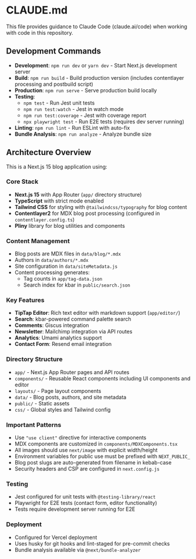 # CLAUDE.md

This file provides guidance to Claude Code (claude.ai/code) when working with code in this repository.

## Development Commands

- **Development**: `npm run dev` or `yarn dev` - Start Next.js development server
- **Build**: `npm run build` - Build production version (includes contentlayer processing and postbuild script)
- **Production**: `npm run serve` - Serve production build locally
- **Testing**:
  - `npm test` - Run Jest unit tests
  - `npm run test:watch` - Jest in watch mode
  - `npm run test:coverage` - Jest with coverage report
  - `npx playwright test` - Run E2E tests (requires dev server running)
- **Linting**: `npm run lint` - Run ESLint with auto-fix
- **Bundle Analysis**: `npm run analyze` - Analyze bundle size

## Architecture Overview

This is a Next.js 15 blog application using:

### Core Stack

- **Next.js 15** with App Router (`app/` directory structure)
- **TypeScript** with strict mode enabled
- **Tailwind CSS** for styling with `@tailwindcss/typography` for blog content
- **Contentlayer2** for MDX blog post processing (configured in `contentlayer.config.ts`)
- **Pliny** library for blog utilities and components

### Content Management

- Blog posts are MDX files in `data/blog/*.mdx`
- Authors in `data/authors/*.mdx`
- Site configuration in `data/siteMetadata.js`
- Content processing generates:
  - Tag counts in `app/tag-data.json`
  - Search index for kbar in `public/search.json`

### Key Features

- **TipTap Editor**: Rich text editor with markdown support (`app/editor/`)
- **Search**: kbar-powered command palette search
- **Comments**: Giscus integration
- **Newsletter**: Mailchimp integration via API routes
- **Analytics**: Umami analytics support
- **Contact Form**: Resend email integration

### Directory Structure

- `app/` - Next.js App Router pages and API routes
- `components/` - Reusable React components including UI components and editor
- `layouts/` - Page layout components
- `data/` - Blog posts, authors, and site metadata
- `public/` - Static assets
- `css/` - Global styles and Tailwind config

### Important Patterns

- Use `"use client"` directive for interactive components
- MDX components are customized in `components/MDXComponents.tsx`
- All images should use `next/image` with explicit width/height
- Environment variables for public use must be prefixed with `NEXT_PUBLIC_`
- Blog post slugs are auto-generated from filename in kebab-case
- Security headers and CSP are configured in `next.config.js`

### Testing

- Jest configured for unit tests with `@testing-library/react`
- Playwright for E2E tests (contact form, editor functionality)
- Tests require development server running for E2E

### Deployment

- Configured for Vercel deployment
- Uses husky for git hooks and lint-staged for pre-commit checks
- Bundle analysis available via `@next/bundle-analyzer`
